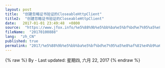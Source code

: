 ```yaml
---
layout: post
title:  "创建忽略证书验证的CloseableHttpClient"
title2:  "创建忽略证书验证的CloseableHttpClient"
date:   2017-01-01 23:49:48  +0800
source:  "https://www.jfox.info/%e5%88%9b%e5%bb%ba%e5%bf%bd%e7%95%a5%e8%af%81%e4%b9%a6%e9%aa%8c%e8%af%81%e7%9a%84closeablehttpclient.html"
fileName:  "20170100888"
lang:  "zh_CN"
published: true
permalink: "2017/%e5%88%9b%e5%bb%ba%e5%bf%bd%e7%95%a5%e8%af%81%e4%b9%a6%e9%aa%8c%e8%af%81%e7%9a%84closeablehttpclient.html"
---
```

{% raw %}
By  - Last updated: 星期四, 六月 22, 2017
{% endraw %}